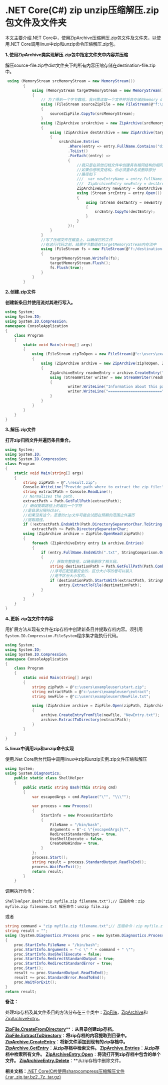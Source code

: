 # .NET Core(C#) zip unzip压缩解压.zip包文件及文件夹

本文主要介绍.NET Core中，使用ZipArchive压缩解压.zip包文件及文件夹，以使用.NET Core调用linux中zip和unzip命令压缩解压.zip包。

**1､使用ZipArchive类实现解压.zip包中指定文件夹中内容并压缩**

解压source-file.zip中dist文件夹下的所有内容压缩存储在destination-file.zip中。

```c#
 using (MemoryStream srcMemoryStream = new MemoryStream())
        {
            using (MemoryStream targetMemoryStream = new MemoryStream())
            {
                // 为了得到一个字节数组，我只需读取一个文件并将其存储到memory stream
                using (FileStream sourceZipFile = new FileStream(@"f:\source-file.zip", FileMode.Open))
                {
                    sourceZipFile.CopyTo(srcMemoryStream);
                }
                using (ZipArchive srcArchive = new ZipArchive(srcMemoryStream, ZipArchiveMode.Read))
                {
                    using (ZipArchive destArchive = new ZipArchive(targetMemoryStream, ZipArchiveMode.Create, true))
                    {
                        srcArchive.Entries
                            .Where(entry => entry.FullName.Contains("dist/"))
                            .ToList()
                            .ForEach((entry) =>
                            {
                                //我只是在其他归档文件中创建具有相同结构的相同文件夹
                                //如果你想改变结构，你必须重命名或删除部分
                                //路径如下
                                ///  var newEntryName = entry.FullName.Replace("files/dist/", "new-dist/");
                                ///  ZipArchiveEntry newEntry = destArchive.CreateEntry(newEntryName);
                                ZipArchiveEntry newEntry = destArchive.CreateEntry(entry.FullName);
                                using (Stream srcEntry = entry.Open())
                                {
                                    using (Stream destEntry = newEntry.Open())
                                    {
                                        srcEntry.CopyTo(destEntry);
                                    }
                                }
                            });
                    }
                }
                //写了压缩文件在磁盘上，以确保它的工作
                //在这行代码之前，结果字节数组在targetMemoryStream内存流中
                using (FileStream fs = new FileStream(@"f:/destination-file.zip", FileMode.Create))
                {
                    targetMemoryStream.WriteTo(fs);
                    targetMemoryStream.Flush();
                    fs.Flush(true);
                }
            }
        }
```

**2､创建.zip文件**

**创建新条目并使用流对其进行写入。**



```c#
using System;
using System.IO;
using System.IO.Compression;
namespace ConsoleApplication
{
    class Program
    {
        static void Main(string[] args)
        {
            using (FileStream zipToOpen = new FileStream(@"c:\users\exampleuser\release.zip", FileMode.Open))
            {
                using (ZipArchive archive = new ZipArchive(zipToOpen, ZipArchiveMode.Update))
                {
                    ZipArchiveEntry readmeEntry = archive.CreateEntry("Readme.txt");
                    using (StreamWriter writer = new StreamWriter(readmeEntry.Open()))
                    {
                            writer.WriteLine("Information about this package.");
                            writer.WriteLine("========================");
                    }
                }
            }
        }
    }
}
```

**3､解压.zip文件**

**打开zip归档文件并遍历条目集合。**



```c#
using System;
using System.IO;
using System.IO.Compression;
class Program
{
    static void Main(string[] args)
    {
        string zipPath = @".\result.zip";
        Console.WriteLine("Provide path where to extract the zip file:");
        string extractPath = Console.ReadLine();
        // Normalizes the path.
        extractPath = Path.GetFullPath(extractPath);
        // 确保提取路径上的最后一个字符
        //是目录分隔符char。
        //如果没有这个，恶意的zip文件可能会试图在预期的范围之外遍历
        //提取路径。
        if (!extractPath.EndsWith(Path.DirectorySeparatorChar.ToString(), StringComparison.Ordinal))
            extractPath += Path.DirectorySeparatorChar;
        using (ZipArchive archive = ZipFile.OpenRead(zipPath))
        {
            foreach (ZipArchiveEntry entry in archive.Entries)
            {
                if (entry.FullName.EndsWith(".txt", StringComparison.OrdinalIgnoreCase))
                {
                    // 获取完整路径，以确保删除了相关段。
                    string destinationPath = Path.GetFullPath(Path.Combine(extractPath, entry.FullName));
                    //序号匹配是最安全的，区分大小写的卷可以装入
                    //是不区分大小写的。
                    if (destinationPath.StartsWith(extractPath, StringComparison.Ordinal))
                        entry.ExtractToFile(destinationPath);
                }
            }
        }
    }
}
```

**4､更新.zip包文件中内容**

用扩展方法从现有文件在zip存档中创建新条目并提取存档内容。须引用`System.IO.Compression.FileSystem`程序集才能执行代码。

```c#
using System;
using System.IO;
using System.IO.Compression;
namespace ConsoleApplication
{
    class Program
    {
        static void Main(string[] args)
        {
            string zipPath = @"c:\users\exampleuser\start.zip";
            string extractPath = @"c:\users\exampleuser\extract";
            string newFile = @"c:\users\exampleuser\NewFile.txt";
            
            using (ZipArchive archive = ZipFile.Open(zipPath, ZipArchiveMode.Update))
            {
                archive.CreateEntryFromFile(newFile, "NewEntry.txt");
                archive.ExtractToDirectory(extractPath);
            } 
        }
    }
}
```

**5､linux中调用zip和unzip命令实现**

使用.Net Core后台代码中调用linux中zip和unzip实例.zip文件压缩和解压

```c#
using System;
using System.Diagnostics;
    public static class ShellHelper
    {
        public static string Bash(this string cmd)
        {
            var escapedArgs = cmd.Replace("\"", "\\\"");
            
            var process = new Process()
            {
                StartInfo = new ProcessStartInfo
                {
                    FileName = "/bin/bash",
                    Arguments = $"-c \"{escapedArgs}\"",
                    RedirectStandardOutput = true,
                    UseShellExecute = false,
                    CreateNoWindow = true,
                }
            };
            process.Start();
            string result = process.StandardOutput.ReadToEnd();
            process.WaitForExit();
            return result;
        }
    }
```

调用执行命令：

```
ShellHelper.Bash("zip myfile.zip filename.txt");// 压缩命令：zip myfile.zip filename.txt 解压命令：unzip file.zip
```

或者



```c#
string command = "zip myfile.zip filename.txt";// 压缩命令：zip myfile.zip filename.txt 解压命令：unzip file.zip
string result = "";
using (System.Diagnostics.Process proc = new System.Diagnostics.Process())
{
    proc.StartInfo.FileName = "/bin/bash";
    proc.StartInfo.Arguments = "-c \" " + command + " \"";
    proc.StartInfo.UseShellExecute = false;
    proc.StartInfo.RedirectStandardOutput = true;
    proc.StartInfo.RedirectStandardError = true;
    proc.Start();
    result += proc.StandardOutput.ReadToEnd();
    result += proc.StandardError.ReadToEnd();
    proc.WaitForExit();
}
return result;
```



 **备注：**



处理zip存档及其文件条目的方法分布在三个类中：[ZipFile](https://docs.microsoft.com/en-us/dotnet/api/system.io.compression.zipfile?view=netframework-4.8)，[ZipArchive](https://docs.microsoft.com/en-us/dotnet/api/system.io.compression.ziparchive?view=netframework-4.8)和[ZipArchiveEntry](https://docs.microsoft.com/en-us/dotnet/api/system.io.compression.ziparchiveentry?view=netframework-4.8)。

[**ZipFile.CreateFromDirectory**](https://docs.microsoft.com/en-us/dotnet/api/system.io.compression.zipfile.createfromdirectory?view=netframework-4.8)**：**从目录创建zip存档。
[**ZipFile.ExtractToDirectory**](https://docs.microsoft.com/en-us/dotnet/api/system.io.compression.zipfile.extracttodirectory?view=netframework-4.8)**：**将zip存档的内容提取到目录中。
[**ZipArchive.CreateEntry**](https://docs.microsoft.com/en-us/dotnet/api/system.io.compression.ziparchive.createentry?view=netframework-4.8)**：**将新文件添加到现有的zip存档中。
[**ZipArchive.GetEntry**](https://docs.microsoft.com/en-us/dotnet/api/system.io.compression.ziparchive.getentry?view=netframework-4.8)**：**从zip存档中检索文件。
[**ZipArchive.Entries**](https://docs.microsoft.com/en-us/dotnet/api/system.io.compression.ziparchive.entries?view=netframework-4.8)**：**从zip存档中检索所有文件。
[**ZipArchiveEntry.Open**](https://docs.microsoft.com/en-us/dotnet/api/system.io.compression.ziparchiveentry.open?view=netframework-4.8)**：**将流打开到zip存档中包含的单个文件。
[**ZipArchiveEntry.Delete**](https://docs.microsoft.com/en-us/dotnet/api/system.io.compression.ziparchiveentry.delete?view=netframework-4.8)**：**从zip存档中删除文件。

**相关文档：**[.NET Core(C#)使用sharpcompress压缩解压文件(.rar,.zip,tar.bz2,.7z,.tar.gz)](https://www.cjavapy.com/article/343/)